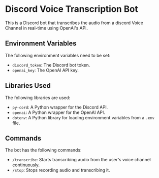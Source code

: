 # Discord Voice Transcription Bot

This is a Discord bot that transcribes the audio from a discord Voice Channel in real-time using OpenAI's API.

## Environment Variables

The following environment variables need to be set:

- `discord_token`: The Discord bot token.
- `openai_key`: The OpenAI API key.

## Libraries Used

The following libraries are used:

- `py-cord`: A Python wrapper for the Discord API.
- `openai`: A Python wrapper for the OpenAI API.
- `dotenv`: A Python library for loading environment variables from a `.env` file.

## Commands

The bot has the following commands:
- `/transcribe`: Starts transcribing audio from the user's voice channel continuously.
- `/stop`: Stops recording audio and transcribing it.
